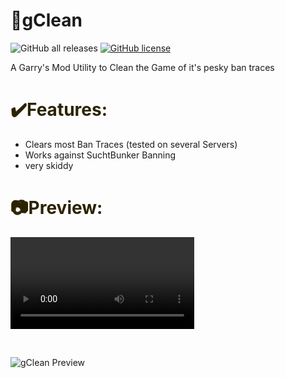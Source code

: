# 🎩gClean

<img alt="GitHub all releases" src="https://img.shields.io/github/downloads/ExoMods/gClean/total?label=Downloads"> <a href="https://github.com/ExoMods/gClean/blob/main/LICENSE"><img alt="GitHub license" src="https://img.shields.io/github/license/ExoMods/gClean"></a>

A Garry's Mod Utility to Clean the Game of it's pesky ban traces


<h1 style="color: #5e9ca0;"><span style="color: #2b2301;">✔️Features:</span></h1>
<ul>
<li>Clears most Ban Traces (tested on several Servers)</li>
<li>Works against SuchtBunker Banning</li>
<li>very skiddy</li>
</ul>
<h1 style="color: #5e9ca0;"><span style="color: #2b2301;">📷Preview:</span></h1>
<p><video controls="controls" width="294" height="147">
<p>&nbsp;</p>

![gClean Preview](https://i.imgur.com/AZlWpCe.png)

  
 
